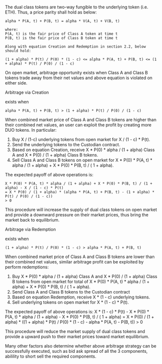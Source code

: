 The dual class tokens are two-way fungible to the underlying token (i.e. ETH). Thus, a price parity shall hold as below:

    alpha * P(A, t) + P(B, t) = alpha * V(A, t) + V(B, t)

    where:
    P(A, t) is the fair price of Class A token at time t
    P(B, t) is the fair price of Class B token at time t

    Along with equation Creation and Redemption in section 2.2, below should hold:

    (1 + alpha) * P(t) / P(0) * (1 - c) <= alpha * P(A, t) + P(B, t) <= (1 + alpha) * P(t) / P(0) / (1 - c)

On open market, arbitrage opportunity exists when Class A and Class B tokens trade away from their net values and above equation is violated on either side.

Arbitrage via Creation

exists when

    alpha * P(A, t) + P(B, t) > (1 + alpha) * P(t) / P(0) / (1 - c)

When combined market price of Class A and Class B tokens are higher than their combined net values, an user can exploit the profit by creating more DUO tokens. In particular:

1) Buy X / (1-c) underlying tokens from open market for X / (1 - c) * P(t).
2) Send the underlying tokens to the Custodian contract.
3) Based on equation Creation, receive X * P(0) * alpha / (1 + alpha) Class A and X * P(0) / (1 + alpha) Class B tokens.
4) Sell Class A and Class B tokens on open market for X * P(0) * P(A, t) * alpha / (1 + alpha) + X * P(0) * P(B, t) / ( 1 + alpha).

The expected payoff of above operations is:

    X * P(0) * P(A, t) * alpha / (1 + alpha) + X * P(0) * P(B, t) / (1 + alpha) - X / (1 - c) * P(t) 
    = X * P(0) / (1 + alpha) * (alpha * P(A, t) + P(B, t) - (1 + alpha) * P(t) / P(0) / (1 - c)) 
    > 0 


This procedure will increase the supply of dual class tokens on open market and provide a downward pressure on their market prices, thus bring the market back to equilibrium.

Arbitrage via Redemption

exists when

    (1 + alpha) * P(t) / P(0) * (1 - c) > alpha * P(A, t) + P(B, t)

When combined market price of Class A and Class B tokens are lower than their combined net values, similar arbitrage profit can be exploited by perform redemptions:

1) Buy X * P(0) * alpha / (1 + alpha) Class A and X * P(0) / (1 + alpha) Class B tokens from open market for total of X * P(0) * P(A, t) * alpha / (1 + alpha) + X * P(0) * P(B, t) / ( 1 + alpha).
2) Send Class A and Class B tokens to the Custodian contract
3) Based on equation Redemption, receive X * (1 - c) underlying tokens.
4) Sell underlying tokens on open market for X * (1 - c) * P(t).

The expected payoff of above operations is:
    X * (1 - c) * P(t) - X * P(0) * P(A, t) * alpha / (1 + alpha) - X * P(0) * P(B, t) / ( 1 + alpha) 
    = X * P(0) / (1 + alpha) * ((1 + alpha) * P(t) / P(0) * (1 - c) - alpha * P(A, t) - P(B, t)) 
    > 0

This procedure will reduce the market supply of dual class tokens and provide a upward push to their market prices toward market equilibrium.

Many other factors also determine whether above arbitrage strategy can be successfully executed, such as bid ask spread of all the 3 components, abilility to short sell the required components.